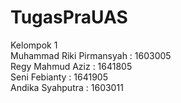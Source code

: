 # TugasPraUAS

Kelompok 1
<br>
Muhammad Riki Pirmansyah : 1603005 <br>
Regy Mahmud Aziz : 1641805 <br>
Seni Febianty : 1641905 <br>
Andika Syahputra : 1603011 <br>



